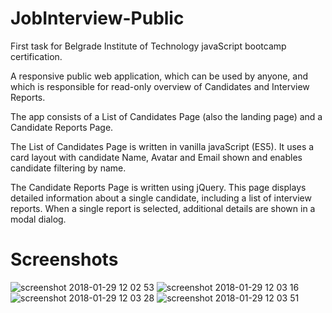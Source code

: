 # JobInterview-Public

First task for Belgrade Institute of Technology javaScript bootcamp certification.

A responsive public web application, which can be used by anyone, and which is responsible for read-only overview of Candidates and Interview Reports.

The app consists of a List of Candidates Page (also the landing page) and a Candidate Reports Page.

The List of Candidates Page is written in vanilla javaScript (ES5). It uses a card layout with candidate Name, Avatar and Email shown and enables candidate filtering by name.

The Candidate Reports Page is written using jQuery. This page displays detailed information about a single candidate, including a list of interview reports. When a single report is selected, additional details are shown in a modal dialog.

# Screenshots

![screenshot 2018-01-29 12 02 53](https://user-images.githubusercontent.com/32547795/35507363-c5ac5080-04ec-11e8-8103-798306c4b480.png)
![screenshot 2018-01-29 12 03 16](https://user-images.githubusercontent.com/32547795/35507364-c5c71aaa-04ec-11e8-84df-4b6e5de34be8.png)
![screenshot 2018-01-29 12 03 28](https://user-images.githubusercontent.com/32547795/35507366-c5e29758-04ec-11e8-9a20-3bc500670b83.png)
![screenshot 2018-01-29 12 03 51](https://user-images.githubusercontent.com/32547795/35507367-c5fef29a-04ec-11e8-9f53-efcae3361b3f.png)